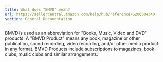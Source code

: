 ```yaml
---
title: What does "BMVD" mean?
url: https://sellercentral.amazon.com/help/hub/reference/G200384340
section: General Documentation
---
```


BMVD is used as an abbreviation for "Books, Music, Video and DVD" products. A
"BMVD Product" means any book, magazine or other publication, sound recording,
video recording, and/or other media product in any format. BMVD Products
include subscriptions to magazines, book clubs, music clubs and similar
arrangements.

